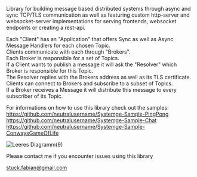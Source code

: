 Library for building message based distributed systems through async and sync TCP/TLS communication as well as featuring custom http-server and websocket-server implementations for serving frontends, websocket endpoints or creating a rest-api.  
  
Each "Client" has an "Application" that offers Sync as well as Async Message Handlers for each chosen Topic.  
Clients communicate with each through "Brokers".  
Each Broker is responsible for a set of Topics.  
If a Client wants to publish a message it will ask the "Resolver" which Broker is responsible for this Topic.  
The Resolver replies with the Brokers address as well as its TLS certificate.  
Clients can connect to Brokers and subscribe to a subset of Topics.  
If a Broker receives a Message it will distribute this message to every subscriber of its Topic.  

For informations on how to use this library check out the samples:  
https://github.com/neutralusername/Systemge-Sample-PingPong  
https://github.com/neutralusername/Systemge-Sample-Chat  
https://github.com/neutralusername/Systemge-Sample-ConwaysGameOfLife  
  
![Leeres Diagramm(9)](https://github.com/neutralusername/Systemge/assets/39095721/0a0d9b5e-d0b0-435f-a7f4-9a01bca3ba46)

Please contact me if you encounter issues using this library

stuck.fabian@gmail.com
